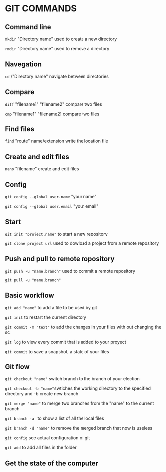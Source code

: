 # GIT COMMANDS

## Command line

`mkdir` "Directory name" used to create a new directory

`rmdir` "Directory name" used to remove a directory
	
## Navegation

`cd` /"Directory name" navigate between directories

## Compare

`diff` "filename1" "filename2" compare two files

`cmp` "filename1" "filename2] compare two files

## Find files
`find` "route" name/extension write the location file

## Create and edit files

`nano` "filename" create and edit files

## Config

`git config --global user.name` "your name"

`git config --global user.email` "your email"

## Start

`git init "project.name"` to start a new repository

`git clone project url` used to dowload a project from a remote repository

## Push and pull to remote ropository

`git push -u "name.branch"` used to commit a remote repository

`git pull -u "name.branch"`

## Basic workflow

`git add "name"` to add a file to be used by git

`git init` to restart the current directory

`git commit -m "text"` to add the changes in your files with out changing the sc

`git log` to view every commit that is added to your proyect

`git commit` to save a snapshot, a state of your files

## Git flow

`git checkout "name"` switch branch to the branch of your election
 
`git checkout -b "name"`swtiches the working directory to the specified directory and -b create new branch

`git merge "name"` to merge two branches from the "name" to the current branch

`git branch -a ` to show a list of all the local files

`git branch -d "name"` to remove the merged branch that now is useless

`git config` see actual configuration of git

`git add` to add all files in the folder 

## Get the state of the computer 
				
